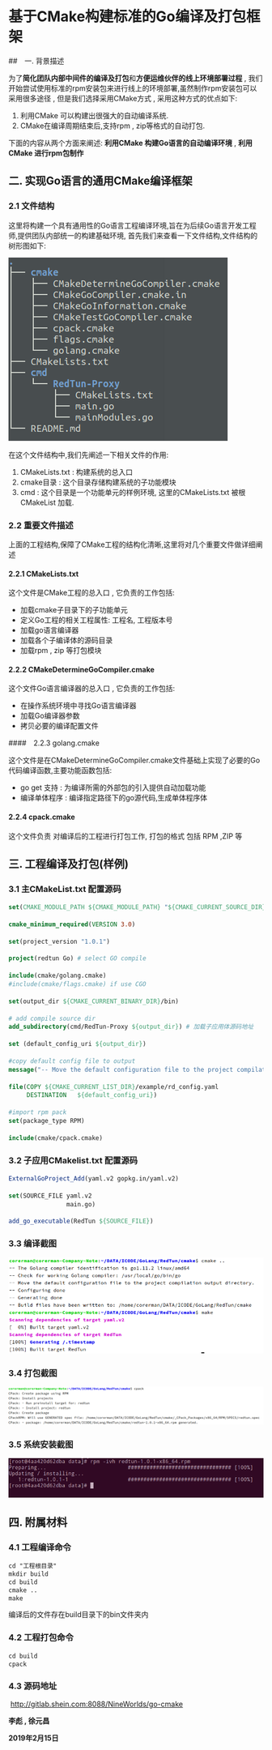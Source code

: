 # 基于CMake构建标准的Go编译及打包框架

##　一. 背景描述

为了**简化团队内部中间件的编译及打包**和**方便运维伙伴的线上环境部署过程** , 我们开始尝试使用标准的rpm安装包来进行线上的环境部署,虽然制作rpm安装包可以采用很多途径 , 但是我们选择采用CMake方式 , 采用这种方式的优点如下:

1. 利用CMake 可以构建出很强大的自动编译系统.
2. CMake在编译周期结束后,支持rpm , zip等格式的自动打包.

下面的内容从两个方面来阐述: **利用CMake 构建Go语言的自动编译环境** , **利用CMake 进行rpm包制作**

## 二. 实现Go语言的通用CMake编译框架

### 2.1 文件结构

这里将构建一个具有通用性的Go语言工程编译环境,旨在为后续Go语言开发工程师,提供团队内部统一的构建基础环境, 首先我们来查看一下文件结构,文件结构的树形图如下:

![](https://raw.githubusercontent.com/gitsrc/gitResCloud/master/projects/CMake%20编译打包%20Go工程/0.png)

在这个文件结构中,我们先阐述一下相关文件的作用:

1. CMakeLists.txt : 构建系统的总入口
2. cmake目录 : 这个目录存储构建系统的子功能模块
3. cmd : 这个目录是一个功能单元的样例环境, 这里的CMakeLists.txt 被根CMakeList 加载.

### 2.2 重要文件描述

上面的工程结构,保障了CMake工程的结构化清晰,这里将对几个重要文件做详细阐述

#### 2.2.1 CMakeLists.txt

这个文件是CMake工程的总入口 , 它负责的工作包括:

* 加载cmake子目录下的子功能单元
* 定义Go工程的相关工程属性: 工程名, 工程版本号
* 加载go语言编译器
* 加载各个子编译体的源码目录
* 加载rpm , zip 等打包模块

#### 2.2.2 CMakeDetermineGoCompiler.cmake

这个文件Go语言编译器的总入口 , 它负责的工作包括:

* 在操作系统环境中寻找Go语言编译器
* 加载Go编译器参数
* 拷贝必要的编译配置文件

####　2.2.3 golang.cmake

这个文件是在CMakeDetermineGoCompiler.cmake文件基础上实现了必要的Go代码编译函数,主要功能函数包括:

* go get 支持 : 为编译所需的外部包的引入提供自动加载功能
* 编译单体程序 : 编译指定路径下的go源代码,生成单体程序体

#### 2.2.4 cpack.cmake

这个文件负责 对编译后的工程进行打包工作, 打包的格式 包括 RPM ,ZIP 等



## 三. 工程编译及打包(样例)

### 3.1 主CMakeList.txt 配置源码

```cmake
set(CMAKE_MODULE_PATH ${CMAKE_MODULE_PATH} "${CMAKE_CURRENT_SOURCE_DIR}/cmake")

cmake_minimum_required(VERSION 3.0)

set(project_version "1.0.1")

project(redtun Go) # select GO compile

include(cmake/golang.cmake)
#include(cmake/flags.cmake) if use CGO

set(output_dir ${CMAKE_CURRENT_BINARY_DIR}/bin)

# add compile source dir
add_subdirectory(cmd/RedTun-Proxy ${output_dir}) # 加载子应用体源码地址

set (default_config_uri ${output_dir})

#copy default config file to output
message("-- Move the default configuration file to the project compilation output directory.")

file(COPY ${CMAKE_CURRENT_LIST_DIR}/example/rd_config.yaml
     DESTINATION   ${default_config_uri})

#import rpm pack
set(package_type RPM)

include(cmake/cpack.cmake)
```

### 3.2 子应用CMakelist.txt 配置源码

```cmake
ExternalGoProject_Add(yaml.v2 gopkg.in/yaml.v2)

set(SOURCE_FILE yaml.v2
                main.go)

add_go_executable(RedTun ${SOURCE_FILE})
```

### 3.3 编译截图

![](https://raw.githubusercontent.com/gitsrc/gitResCloud/master/projects/CMake%20编译打包%20Go工程/1.png)

### 3.4 打包截图

![](https://raw.githubusercontent.com/gitsrc/gitResCloud/master/projects/CMake%20编译打包%20Go工程/2.png)

### 3.5 系统安装截图

![](https://raw.githubusercontent.com/gitsrc/gitResCloud/master/projects/CMake%20编译打包%20Go工程/3.png)

## 四. 附属材料

### 4.1 工程编译命令

```shell
cd "工程根目录"
mkdir build
cd build
cmake ..
make
```

编译后的文件存在build目录下的bin文件夹内

### 4.2 工程打包命令

```shell
cd build
cpack
```

### 4.3 源码地址

​	http://gitlab.shein.com:8088/NineWorlds/go-cmake



**李彪 , 徐元昌**

**2019年2月15日**